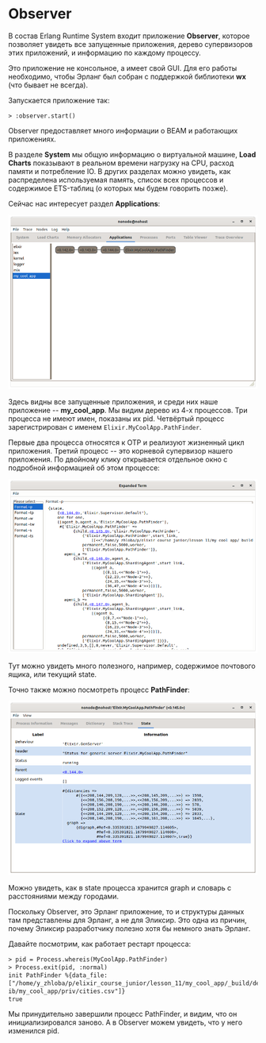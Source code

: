 # Observer

В состав Erlang Runtime System входит приложение **Observer**, которое позволяет увидеть все запущенные приложения, дерево супервизоров этих приложений, и информацию по каждому процессу.

Это приложение не консольное, а имеет свой GUI. Для его работы необходимо, чтобы Эрланг был собран с поддержкой библиотеки **wx** (что бывает не всегда). 

Запускается приложение так:

```
> :observer.start()
```

Observer предоставляет много информации о BEAM и работающих приложениях.

В разделе **System** мы общую информацию о виртуальной машине, **Load Charts** показывают в реальном времени нагрузку на CPU, расход памяти и потребление IO. В других разделах можно увидеть, как распределена используемая память, список всех процессов и содержимое ETS-таблиц (о которых мы будем говорить позже).

Сейчас нас интересует раздел **Applications**:

![Observer](./img/observer.png)

Здесь видны все запущенные приложения, и среди них наше приложение -- **my_cool_app**. Мы видим дерево из 4-х процессов. Три процесса не имеют имен, показаны их pid. Четвёртый процесс зарегистрирован с именем `Elixir.MyCoolApp.PathFinder`. 

Первые два процесса относятся к OTP и реализуют жизненный цикл приложения. Третий процесс -- это корневой супервизор нашего приложения. По двойному клику открывается отдельное окно с подробной информацией об этом процессе:

![Observer](./img/observer_sup_state.png)

Тут можно увидеть много полезного, например, содержимое почтового ящика, или текущий state.

Точно также можно посмотреть процесс **PathFinder**:

![Observer](./img/observer_path_finder.png)

Можно увидеть, как в state процесса хранится graph и словарь с расстояниями между городами. 

Поскольку Observer, это Эрланг приложение, то и структуры данных там представлены для Эрланг, а не для Эликсир. Это одна из причин, почему Эликсир разработчику полезно хотя бы немного знать Эрланг.

Давайте посмотрим, как работает рестарт процесса:

```
> pid = Process.whereis(MyCoolApp.PathFinder)
> Process.exit(pid, :normal)                 
init PathFinder %{data_file: ["/home/y_zhloba/p/elixir_course_junior/lesson_11/my_cool_app/_build/dev/l
ib/my_cool_app/priv/cities.csv"]} 
true
```

Мы принудительно завершили процесс PathFinder, и видим, что он инициализировался заново. А в Observer можем увидеть, что у него изменился pid.
